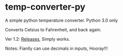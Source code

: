 # temp-converter-py
A simple python temperature converter. 
Python 3.0 only

Converts Celsius to Fahrenheit, and back again.

Ver 1.2:
[Releases](https://github.com/GravyPouch/temp-converter-py/releases/tag/1.2), Simply works.

Notes: 
Fianlly can use decimals in inputs, Hooray!!!
